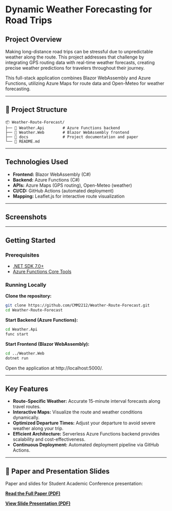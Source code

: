 
# Dynamic Weather Forecasting for Road Trips

## Project Overview

Making long-distance road trips can be stressful due to unpredictable weather along the route. This project addresses that challenge by integrating GPS routing data with real-time weather forecasts, creating precise weather predictions for travelers throughout their journey.

This full-stack application combines Blazor WebAssembly and Azure Functions, utilizing Azure Maps for route data and Open-Meteo for weather forecasting.

----------

## 📂 Project Structure

```
📦 Weather-Route-Forecast/
├── 📁 Weather.Api        # Azure Functions backend
├── 📁 Weather.Web        # Blazor WebAssembly frontend
├── 📁 docs               # Project documentation and paper
└── 📄 README.md

```

----------

## Technologies Used

-   **Frontend:** Blazor WebAssembly (C#)
-   **Backend:** Azure Functions (C#)
-   **APIs:** Azure Maps (GPS routing), Open-Meteo (weather)
-   **CI/CD:** GitHub Actions (automated deployment)
-   **Mapping:** Leaflet.js for interactive route visualization

----------
## Screenshots

----------

##  Getting Started

###  Prerequisites

-   [.NET SDK 7.0+](https://dotnet.microsoft.com/download)
-   [Azure Functions Core Tools](https://learn.microsoft.com/en-us/azure/azure-functions/functions-run-local)

### Running Locally

**Clone the repository:**

```bash
git clone https://github.com/CMM2212/Weather-Route-Forecast.git
cd Weather-Route-Forecast

```

**Start Backend (Azure Functions):**

```bash
cd Weather.Api
func start

```

**Start Frontend (Blazor WebAssembly):**

```bash
cd ../Weather.Web
dotnet run

```

Open the application at http://localhost:5000/.

----------

## Key Features

-   **Route-Specific Weather:** Accurate 15-minute interval forecasts along travel routes.
-   **Interactive Maps:** Visualize the route and weather conditions dynamically.
-   **Optimized Departure Times:** Adjust your departure to avoid severe weather along your trip.
-   **Efficient Architecture:** Serverless Azure Functions backend provides scalability and cost-effectiveness.
-   **Continuous Deployment:** Automated deployment pipeline via GitHub Actions.

----------

## 📄 Paper and Presentation Slides
Paper and slides for Student Academic Conference presentation:

[ **Read the Full Paper (PDF)**](docs/Weather_Route_Forecasting.pdf)

[ **View Slide Presentation (PDF)**](docs/Weather_Route_Forecasting.pdf)

